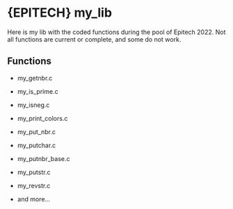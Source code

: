 
# {EPITECH} my_lib

Here is my lib with the coded functions during the pool of Epitech 2022. 
Not all functions are current or complete, and some do not work.


## Functions

- my_getnbr.c

- my_is_prime.c

- my_isneg.c

- my_print_colors.c

- my_put_nbr.c

- my_putchar.c

- my_putnbr_base.c

- my_putstr.c

- my_revstr.c

- and more...


